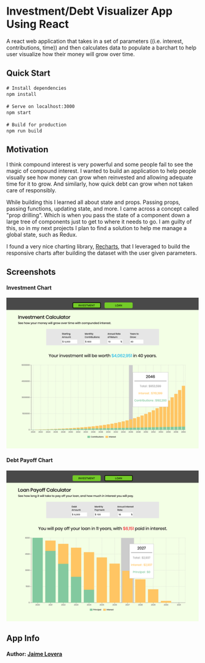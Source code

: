 # Investment/Debt Visualizer App Using React

A react web application that takes in a set of parameters ((i.e. interest, contributions, time)) and then calculates data to populate a barchart to help user visualize how their money will grow over time.

## Quick Start

```
# Install dependencies
npm install

# Serve on localhost:3000
npm start

# Build for production
npm run build
```

## Motivation

I think compound interest is very powerful and some people fail to see the magic of compound interest. I wanted to build an application to help people visually see how money can grow when reinvested and allowing adequate time for it to grow. And similarly, how quick debt can grow when not taken care of responsibly.

While building this I learned all about state and props. Passing props, passing functions, updating state, and more. I came across a concept called "prop drilling". Which is when you pass the state of a component down a large tree of components just to get to where it needs to go. I am guilty of this, so in my next projects I plan to find a solution to help me manage a global state, such as Redux.

I found a very nice charting library, [Recharts](https://recharts.org/en-US/), that I leveraged to build the responsive charts after building the dataset with the user given parameters.

## Screenshots

#### Investment Chart

![Investment Chart](./readme_screenshots/investment.png)

#### Debt Payoff Chart

![Debt Payoff Chart](./readme_screenshots/debt.png)

## App Info

#### Author: [Jaime Lovera](https://github.com/jaimelovera)
